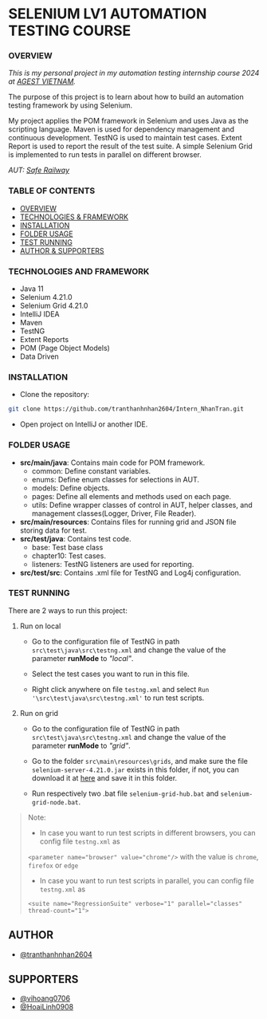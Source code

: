 # **SELENIUM LV1 AUTOMATION TESTING COURSE**

### OVERVIEW

*This is my personal project in my automation testing internship course 2024 at [AGEST VIETNAM](https://www.agest.vn/).*

The purpose of this project is to learn about how to build an automation testing framework by using Selenium.

My project applies the POM framework in Selenium and uses Java as the scripting language. Maven is used for dependency management and continuous development. TestNG is used to maintain test cases. Extent Report is used to report the result of the test suite. A simple Selenium Grid is implemented to run tests in parallel on different browser.

*AUT: [Safe Railway](http://saferailway.somee.com/)*

### TABLE OF CONTENTS
* [OVERVIEW](#OVERVIEW)  
* [TECHNOLOGIES & FRAMEWORK](#TECHNOLOGIES-AND-FRAMEWORK)
* [INSTALLATION](#INSTALLATION) 
* [FOLDER USAGE](#FOLDER-USAGE) 
* [TEST RUNNING](#TEST-RUNNING)
* [AUTHOR & SUPPORTERS](#AUTHOR) 

### TECHNOLOGIES AND FRAMEWORK
* Java 11
* Selenium 4.21.0
* Selenium Grid 4.21.0
* IntelliJ IDEA
* Maven 
* TestNG 
* Extent Reports
* POM (Page Object Models)
* Data Driven

### INSTALLATION

* Clone the repository: 

``` bash
git clone https://github.com/tranthanhnhan2604/Intern_NhanTran.git
```

* Open project on IntelliJ or another IDE.

### FOLDER USAGE

* **src/main/java**: Contains main code for POM framework.
    * common: Define constant variables.
    * enums: Define enum classes for selections in AUT.
    * models: Define objects.
    * pages: Define all elements and methods used on each page.
    * utils: Define wrapper classes of control in AUT, helper classes, and management classes(Logger, Driver, File Reader).
* **src/main/resources**: Contains files for running grid and JSON file storing data for test.
* **src/test/java**: Contains test code.
    * base: Test base class
    * chapter10: Test cases.
    * listeners: TestNG listeners are used for reporting.
* **src/test/src**: Contains .xml file for TestNG and Log4j configuration.

### TEST RUNNING
There are 2 ways to run this project:

1. Run on local

    * Go to the configuration file of TestNG in path ```src\test\java\src\testng.xml``` and change the value of the parameter **runMode** to *"local"*.

    * Select the test cases you want to run in this file.

    * Right click anywhere on file ```testng.xml``` and select ```Run '\src\test\java\src\testng.xml'``` to run test scripts.

2. Run on grid

    * Go to the configuration file of TestNG in path ```src\test\java\src\testng.xml``` and change the value of the parameter **runMode** to *"grid"*.

    * Go to the folder ```src\main\resources\grids```, and make sure the file ```selenium-server-4.21.0.jar``` exists in this folder, if not, you can download it at [here](https://github.com/SeleniumHQ/selenium/releases/download/selenium-4.21.0/selenium-server-4.21.0.jar) and save it in this folder.

    * Run respectively two .bat file ```selenium-grid-hub.bat``` and ```selenium-grid-node.bat```.

> Note:
> 
> * In case you want to run test scripts in different browsers, you can config file ```testng.xml``` as
>
> ```<parameter name="browser" value="chrome"/>``` with the value is ```chrome```, ```firefox``` or ```edge```
>
> * In case you want to run test scripts in parallel, you can config file ```testng.xml``` as
>
> ```<suite name="RegressionSuite" verbose="1" parallel="classes" thread-count="1">```


## AUTHOR

- [@tranthanhnhan2604](https://www.github.com/tranthanhnhan2604)

## SUPPORTERS

- [@vihoang0706](https://github.com/vihoang0706)
- [@HoaiLinh0908](https://github.com/HoaiLinh0908)
